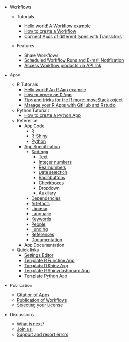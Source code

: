- Workflows 
  - Tutorials
    - [Hello world! A Workflow example](hello_world_workflow.md)
    - [How to create a Workflow](create_workflow.md)
    - [Connect Apps of different types with Translators](translator.md)
	
  - Features
    - [Share Workflows](share_workflow.md)
    - [Scheduled Workflow Runs and E-mail Notification](scheduled_runs.md)
    - [Access Workflow products via API link](API.md)
  
- Apps 
  - R Tutorials
      - [Hello world! An R App example](hello_world_app.md)
      - [How to create an R App](create_app.md)
      - [Tips and tricks for the R move::moveStack object](move_object_tips.md)
      - [Manage your R Apps with GitHub and Rstudio](manage_app_github.md)
  - Python Tutorials
      - [How to create a Python App](create_py_app.md)
  - Reference
    - App Code
      - [R](copilot-r-sdk.md)
      - [R-Shiny](copilot-shiny-sdk.md)
	  - [Python](python-sdk.md)
    - [App Specification](appspec.md)
      - [Settings](settings_appspec.md)
        - [Text](string.md)
        - [Integer numbers](integer.md)
        - [Real numbers](double.md)
        - [Date selection](timestamp.md)
        - [Radiobuttons](radiobuttons.md)
        - [Checkboxes](checkbox.md)
        - [Dropdown](dropdown.md)
		- [Auxiliary](auxiliary.md)
      - [Dependencies](dependencies_appspec.md)
      - [Artefacts](artefacts_appspec.md)
      - [License](license_appspec.md)
      - [Language](language_appspec.md)
      - [Keywords](keywords_appspec.md)
      - [People](people_appspec.md)
      - [Funding](funding_appspec.md)
      - [References](references_appspec.md)
      - [Documentation](documentation_appspec.md)
    - [App Documentation](README_file_description.md) 
  - Quick links
    - [Settings Editor](https://www.moveapps.org/apps/settingseditor ':ignore')
    - [Template R Function App](https://github.com/movestore/Template_R_Function_App ':ignore')
    - [Template R Shiny App](https://github.com/movestore/Template_R_Shiny_App ':ignore')
    - [Template R Shinydashboard App](https://github.com/movestore/Template_R_Shinydashboard_App ':ignore')
	- [Template Python App](https://github.com/movestore/python-sdk ':ignore') 

- Publication
  - [Citation of Apps](cite_app.md)
  - [Publication of Workflows](publish_workflow.md)
  - [Selecting your License](license.md)

- Discussions
  - [What is next?](whatsnext.md)
  - [Join us!](reachout.md)
  - [Support and report errors](support.md)

